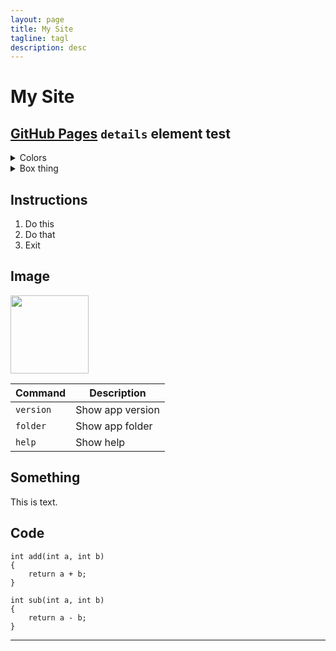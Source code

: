 ```yaml
---
layout: page
title: My Site
tagline: tagl
description: desc
---
```



# My Site
## [GitHub Pages](https://pages.github.com/) `details` element test

<details>
  
<summary>Colors</summary>

* **Red**
* **Yellow**
* **Green**

</details>

<details>
  
<summary>Box thing</summary>

| Rank | User      | Username |
|:-----|-----------|----------|
|     1| John      | aaa      |
|     2| Matt      | asdsa    |
|     3| Bob       | asdf     |

</details>

## Instructions
1. Do this
2. Do that
3. Exit

## Image

<picture>
  <img src="https://user-images.githubusercontent.com/25423296/163456779-a8556205-d0a5-45e2-ac17-42d089e3c3f8.png" width='125'>
</picture>

| Command | Description |
| --- | --- |
| `version` | Show app version |
| `folder` | Show app folder |
| `help` | Show help |

## Something
This is text.

## Code

```
int add(int a, int b)
{
    return a + b;
}
```
```
int sub(int a, int b)
{
    return a - b;
}
```


---
